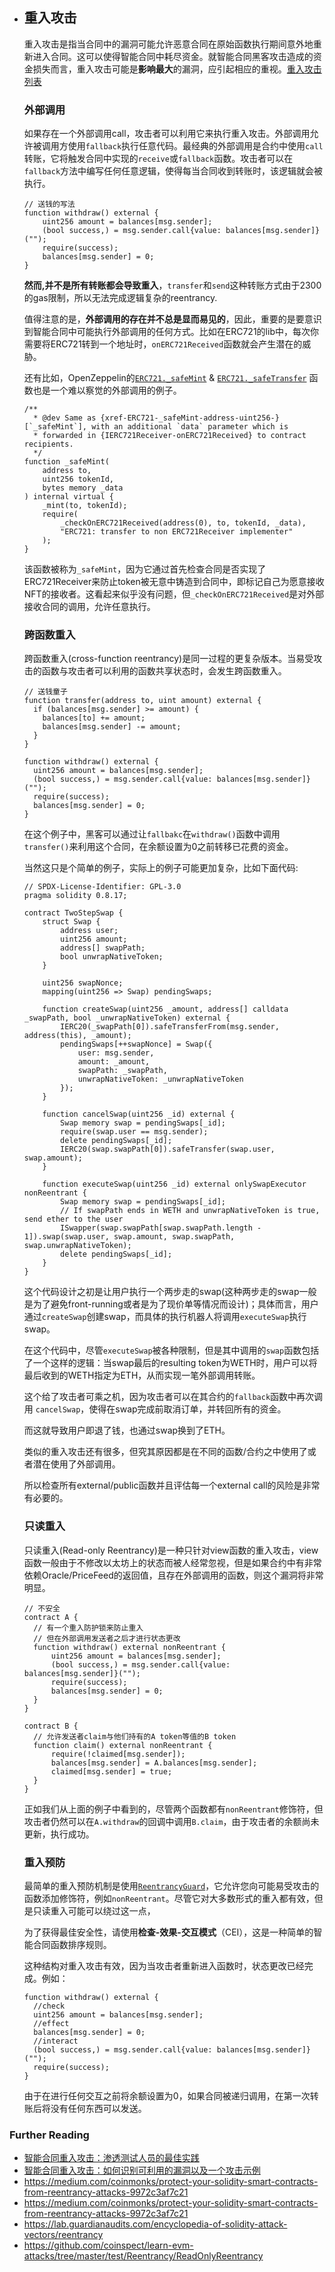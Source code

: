 - ## 重入攻击

  重入攻击是指当合同中的漏洞可能允许恶意合同在原始函数执行期间意外地重新进入合同。这可以使得智能合同中耗尽资金。就智能合同黑客攻击造成的资金损失而言，重入攻击可能是**影响最大**的漏洞，应引起相应的重视。[重入攻击列表](<https://github.com/pcaversaccio/reentrancy-attacks>)

  

  ### 外部调用

  如果存在一个外部调用call，攻击者可以利用它来执行重入攻击。外部调用允许被调用方使用`fallback`执行任意代码。最经典的外部调用是合约中使用`call`转账，它将触发合同中实现的`receive`或`fallback`函数。攻击者可以在`fallback`方法中编写任何任意逻辑，使得每当合同收到转账时，该逻辑就会被执行。

  ```solidity
  // 送钱的写法
  function withdraw() external {
      uint256 amount = balances[msg.sender];
      (bool success,) = msg.sender.call{value: balances[msg.sender]}("");
      require(success);
      balances[msg.sender] = 0;
  }
  ```

  **然而,并不是所有转账都会导致重入**，`transfer`和`send`这种转账方式由于2300的gas限制，所以无法完成逻辑复杂的reentrancy.

  

  值得注意的是，**外部调用的存在并不总是显而易见的**，因此，重要的是要意识到智能合同中可能执行外部调用的任何方式。比如在ERC721的lib中，每次你需要将ERC721转到一个地址时，`onERC721Received`函数就会产生潜在的威胁。

  还有比如，OpenZeppelin的[`ERC721._safeMint`](<https://github.com/OpenZeppelin/openzeppelin-contracts/blob/3f610ebc25480bf6145e519c96e2f809996db8ed/contracts/token/ERC721/ERC721.sol#L244>) & [`ERC721._safeTransfer`](<https://github.com/OpenZeppelin/openzeppelin-contracts/blob/3f610ebc25480bf6145e519c96e2f809996db8ed/contracts/token/ERC721/ERC721.sol#L190>) 函数也是一个难以察觉的外部调用的例子。

  ```solidity
  /**
    * @dev Same as {xref-ERC721-_safeMint-address-uint256-}[`_safeMint`], with an additional `data` parameter which is
    * forwarded in {IERC721Receiver-onERC721Received} to contract recipients.
    */
  function _safeMint(
      address to,
      uint256 tokenId,
      bytes memory _data
  ) internal virtual {
      _mint(to, tokenId);
      require(
          _checkOnERC721Received(address(0), to, tokenId, _data),
          "ERC721: transfer to non ERC721Receiver implementer"
      );
  }
  ```

  该函数被称为`_safeMint`，因为它通过首先检查合同是否实现了ERC721Receiver来防止token被无意中铸造到合同中，即标记自己为愿意接收NFT的接收者。这看起来似乎没有问题，但`_checkOnERC721Received`是对外部接收合同的调用，允许任意执行。

  

  ### 跨函数重入

  跨函数重入(cross-function reentrancy)是同一过程的更复杂版本。当易受攻击的函数与攻击者可以利用的函数共享状态时，会发生跨函数重入。

  ```solidity
  // 送钱童子
  function transfer(address to, uint amount) external {
    if (balances[msg.sender] >= amount) {
      balances[to] += amount;
      balances[msg.sender] -= amount;
    }
  }
  
  function withdraw() external {
    uint256 amount = balances[msg.sender];
    (bool success,) = msg.sender.call{value: balances[msg.sender]}("");
    require(success);
    balances[msg.sender] = 0;
  }
  ```

  在这个例子中，黑客可以通过让`fallbakc`在`withdraw()`函数中调用`transfer()`来利用这个合同，在余额设置为0之前转移已花费的资金。  

  当然这只是个简单的例子，实际上的例子可能更加复杂，比如下面代码:

  ```solidity
  // SPDX-License-Identifier: GPL-3.0
  pragma solidity 0.8.17;
  
  contract TwoStepSwap {
      struct Swap {
          address user;
          uint256 amount;
          address[] swapPath;
          bool unwrapNativeToken;
      }
  
      uint256 swapNonce;
      mapping(uint256 => Swap) pendingSwaps;
  
      function createSwap(uint256 _amount, address[] calldata _swapPath, bool _unwrapNativeToken) external {
          IERC20(_swapPath[0]).safeTransferFrom(msg.sender, address(this), _amount);
          pendingSwaps[++swapNonce] = Swap({
              user: msg.sender,
              amount: _amount,
              swapPath: _swapPath,
              unwrapNativeToken: _unwrapNativeToken
          });
      }
  
      function cancelSwap(uint256 _id) external {
          Swap memory swap = pendingSwaps[_id];
          require(swap.user == msg.sender);
          delete pendingSwaps[_id];
          IERC20(swap.swapPath[0]).safeTransfer(swap.user, swap.amount);
      }
  
      function executeSwap(uint256 _id) external onlySwapExecutor nonReentrant {
          Swap memory swap = pendingSwaps[_id];
          // If swapPath ends in WETH and unwrapNativeToken is true, send ether to the user
          ISwapper(swap.swapPath[swap.swapPath.length - 1]).swap(swap.user, swap.amount, swap.swapPath, swap.unwrapNativeToken);
          delete pendingSwaps[_id];
      }
  }
  ```

  这个代码设计之初是让用户执行一个两步走的swap(这种两步走的swap一般是为了避免front-running或者是为了现价单等情况而设计)；具体而言，用户通过`createSwap`创建swap，而具体的执行机器人将调用`executeSwap`执行swap。

  在这个代码中，尽管`executeSwap`被各种限制，但是其中调用的`swap`函数包括了一个这样的逻辑：当swap最后的resulting token为WETH时，用户可以将最后收到的WETH指定为ETH，从而实现一笔外部调用转账。

  这个给了攻击者可乘之机，因为攻击者可以在其合约的`fallback`函数中再次调用 `cancelSwap`，使得在swap完成前取消订单，并转回所有的资金。

  而这就导致用户即退了钱，也通过swap换到了ETH。

  类似的重入攻击还有很多，但究其原因都是在不同的函数/合约之中使用了或者潜在使用了外部调用。

  所以检查所有external/public函数并且评估每一个external call的风险是非常有必要的。

  

  ### 只读重入

  只读重入(Read-only Reentrancy)是一种只针对view函数的重入攻击，view函数一般由于不修改以太坊上的状态而被人经常忽视，但是如果合约中有非常依赖Oracle/PriceFeed的返回值，且存在外部调用的函数，则这个漏洞将非常明显。

  ```solidity
  // 不安全
  contract A {
  	// 有一个重入防护锁来防止重入
  	// 但在外部调用发送者之后才进行状态更改
  	function withdraw() external nonReentrant {
  		uint256 amount = balances[msg.sender];
  		(bool success,) = msg.sender.call{value: balances[msg.sender]}("");
  		require(success);
  		balances[msg.sender] = 0;
  	}
  }
  
  contract B {
  	// 允许发送者claim与他们持有的A token等值的B token
  	function claim() external nonReentrant {
  		require(!claimed[msg.sender]);
  		balances[msg.sender] = A.balances[msg.sender];
  		claimed[msg.sender] = true;
  	}
  }
  ```

  正如我们从上面的例子中看到的，尽管两个函数都有`nonReentrant`修饰符，但攻击者仍然可以在`A.withdraw`的回调中调用`B.claim`，由于攻击者的余额尚未更新，执行成功。

  

  ### 重入预防

  最简单的重入预防机制是使用[`ReentrancyGuard`](<https://github.com/OpenZeppelin/openzeppelin-contracts/blob/master/contracts/utils/ReentrancyGuard.sol>)，它允许您向可能易受攻击的函数添加修饰符，例如`nonReentrant`。尽管它对大多数形式的重入都有效，但是只读重入可能可以绕过这一点，

  为了获得最佳安全性，请使用**检查-效果-交互模式**（CEI），这是一种简单的智能合同函数排序规则。

  这种结构对重入攻击有效，因为当攻击者重新进入函数时，状态更改已经完成。例如：
  
  ```solidity
  function withdraw() external {
    //check
    uint256 amount = balances[msg.sender];
    //effect
    balances[msg.sender] = 0;
    //interact
    (bool success,) = msg.sender.call{value: balances[msg.sender]}("");
    require(success);
  }
  ```
  
  由于在进行任何交互之前将余额设置为0，如果合同被递归调用，在第一次转账后将没有任何东西可以发送。



### Further Reading

  - [智能合同重入攻击：渗透测试人员的最佳实践](<https://consensys.github.io/smart-contract-best-practices/attacks/reentrancy/> )
  - [智能合同重入攻击：如何识别可利用的漏洞以及一个攻击示例](<https://medium.com/@gus_tavo_guim/reentrancy-attack-on-smart-contracts-how-to-identify-the-exploitable-and-an-example-of-an-attack-4470a2d8dfe4> )
  - <https://medium.com/coinmonks/protect-your-solidity-smart-contracts-from-reentrancy-attacks-9972c3af7c21>
  - <https://medium.com/coinmonks/protect-your-solidity-smart-contracts-from-reentrancy-attacks-9972c3af7c21>   
  - https://lab.guardianaudits.com/encyclopedia-of-solidity-attack-vectors/reentrancy
  - https://github.com/coinspect/learn-evm-attacks/tree/master/test/Reentrancy/ReadOnlyReentrancy


